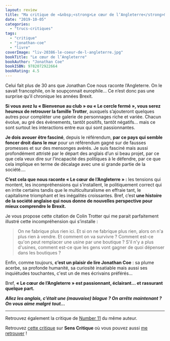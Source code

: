```yaml
---
layout: review
title: "Ma critique de «&nbsp;<strong>Le cœur de l’Angleterre</strong>&nbsp;» de <em>Jonathan Coe</em>"
date: "2019-10-05"
categories: 
  - "trucs-critiques"
tags: 
  - "critique"
  - "jonathan-coe"
  - "livre"
coverImage: "liv-20386-le-coeur-de-l-angleterre.jpg"
bookTitle: "Le cœur de l’Angleterre"
bookAuthor: "Jonathan Coe"
bookISBN: 9782072922664  
bookRating: 4.5
---
```


Celui fait plus de 30 ans que Jonathan Coe nous raconte l’Angleterre. On le savait francophile, on le soupçonnait europhile… Ce n’est donc pas une surprise qu’il chronique les années Brexit.

**Si vous avez lu « Bienvenue au club » ou « Le cercle fermé », vous serez heureux de retrouver la famille Trotter**, auxquels s’ajouteront quelques autres pour compléter une galerie de personnages riche et variée. Chacun évolue, au gré des évènements, tantôt positifs, tantôt négatifs… mais ce sont surtout les interactions entre eux qui sont passionnantes.

**Je dois avouer être fasciné**, depuis le référendum, **par ce pays qui semble foncer droit dans le mur** pour un référendum gagné sur de fausses promesses et sur des mensonges avérés. Je suis fasciné mais aussi profondément attristé par le départ des anglais d’un si beau projet, par ce que cela veux dire sur l’incapacité des politiques à le défendre, par ce que cela implique en terme de décalage avec une si grande partie de la société….

**C’est cela que nous raconte « Le cœur de l’Angleterre » :** les tensions qui montent, les incompréhensions qui s’installent, le politiquement correct qui en irrite certains tandis que le multiculturalisme en effraie tant, le capitalisme triomphant et les inégalités croissantes. Bref, c’est **une histoire de la société anglaise qui nous donne de nouvelles perspective pour mieux comprendre le Brexit.**

Je vous propose cette citation de Colin Trotter qui me parait parfaitement illustré cette incompréhension qui s’installe :

<blockquote class="citation">On ne fabrique plus rien ici. Et si on ne fabrique plus rien, alors on n'a plus rien à vendre. Et comment on va survivre ? Comment est-ce qu'on peut remplacer une usine par une boutique ? S'il n'y a plus d'usines, comment est-ce que les gens vont gagner de quoi dépenser dans les boutiques&nbsp;?</blockquote>

Enfin, comme toujours, **c’est un plaisir de lire Jonathan Coe** : sa plume acerbe, sa profonde humanité, sa curiosité insatiable mais aussi ses inquiétudes touchantes, c'est un de mes écrivains préférés...

Bref, **« Le cœur de l’Angleterre » est passionnant, éclairant… et rassurant quelque part.**

**_Allez les anglais, c’était une (mauvaise) blague ? On arrête maintenant ? On vous aime malgré tout…_**

* * *

Retrouvez également la critique de [Number 11](https://www.6x8.org/2016/12/ma-critique-de-number-11-de-jonathan-coe/) du même auteur.

Retrouvez [cette critique](https://www.senscritique.com/livre/Le_Coeur_de_l_Angleterre/critique/203322735) sur **Sens Critique** où vous pouvez aussi [me retrouver](http://www.senscritique.com/Arnaud_Malon) !
